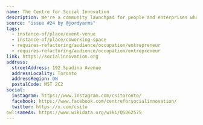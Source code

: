 ```yaml
---
name: The Centre for Social Innovation
description: We're a community launchpad for people and enterprises who are proving that solutions are possible. The CSI community is home to over 1,000 nonprofits, charities, and social ventures that employ over 3,000 people and generate combined annual revenues of around $250 million.
source: "issue #24 by @jordyarms"
tags:
  - instance-of/place/event-venue
  - instance-of/place/coworking-space
  - requires-refactoring/audience/occupation/entrepreneur
  - requires-refactoring/audience/occupation/entrepreneur
link: https://socialinnovation.org
address:
  streetAddress: 192 Spadina Avenue
  addressLocality: Toronto
  addressRegion: ON
  postalCode: M5T 2C2
social:
  instagram: https://www.instagram.com/csitoronto/
  facebook: https://www.facebook.com/centreforsocialinnovation/
  twitter: https://x.com/csito
owl:sameAs: https://www.wikidata.org/wiki/Q5062575
---
```

